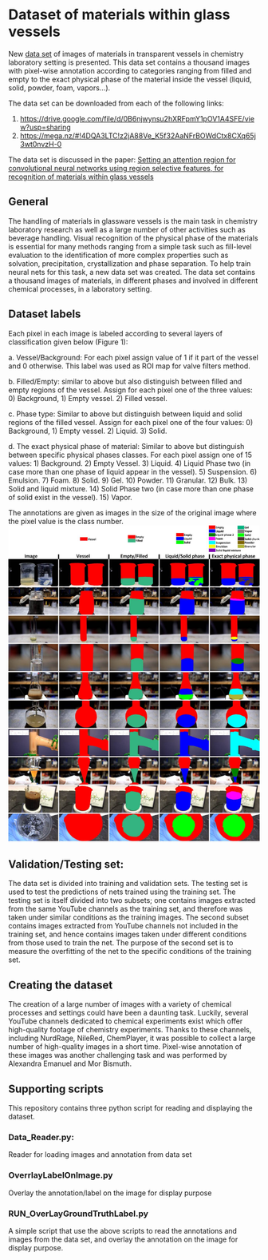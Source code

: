 # Dataset of materials within glass vessels
New [data set](https://drive.google.com/file/d/0B6njwynsu2hXRFpmY1pOV1A4SFE/view?usp=sharing) of images of materials in transparent vessels in chemistry laboratory setting is presented. This data set contains a thousand images with pixel-wise annotation according to categories ranging from filled and empty to the exact physical phase of the material inside the vessel (liquid, solid, powder, foam, vapors…). 

The data set can be downloaded from each of the following links:
1) https://drive.google.com/file/d/0B6njwynsu2hXRFpmY1pOV1A4SFE/view?usp=sharing
2) https://mega.nz/#!4DQA3LTC!z2jA88Ve_K5f32AaNFrBOWdCtx8CXq65j3wt0nvzH-0

The data set is discussed in the paper: [Setting an attention region for convolutional neural networks using region selective features, for recognition of materials within glass vessels](https://arxiv.org/abs/1708.08711)
## General 
The handling of materials in glassware vessels is the main task in chemistry laboratory research as well as a large number of other activities such as beverage handling. Visual recognition of the physical phase of the materials is essential for many methods ranging from a simple task such as fill-level evaluation to the identification of more complex properties such as solvation, precipitation, crystallization and phase separation. To help train neural nets for this task, a new data set was created. The data set contains a thousand images of materials, in different phases and involved in different chemical processes, in a laboratory setting.
## Dataset labels
Each pixel in each image is labeled according to several layers of classification given below (Figure 1): 

a. Vessel/Background: For each pixel assign value of 1 if it part of the vessel and 0 otherwise. This label was used as ROI map for valve filters method. 

b. Filled/Empty: similar to above but also distinguish between filled and empty regions of the vessel. Assign for each pixel one of the three values: 0) Background, 1) Empty vessel. 2) Filled vessel. 

c. Phase type: Similar to above but distinguish between liquid and solid regions of the filled vessel. Assign for each pixel one of the four values: 0) Background, 1) Empty vessel. 2) Liquid. 3) Solid.

d. The exact physical phase of material: Similar to above but distinguish between specific physical phases classes. For each pixel assign one of 15 values: 1) Background. 2) Empty Vessel. 3) Liquid. 4) Liquid Phase two (in case more than one phase of liquid appear in the vessel). 5) Suspension. 6) Emulsion. 7) Foam. 8) Solid. 9) Gel. 10) Powder. 11) Granular. 12) Bulk. 13) Solid and liquid mixture. 14) Solid Phase two (in case more than one phase of solid exist in the vessel). 15) Vapor.

The annotations are given as images in the size of the original image where the pixel value is the class number. 
![](/Figure1.jpg)

## Validation/Testing set:
The data set is divided into training and validation sets. The testing set is used to test the predictions of nets trained using the training set. The testing set is itself divided into two subsets; one contains images extracted from the same YouTube channels as the training set, and therefore was taken under similar conditions as the training images. The second subset contains images extracted from YouTube channels not included in the training set, and hence contains images taken under different conditions from those used to train the net. The purpose of the second set is to measure the overfitting of the net to the specific conditions of the training set.

## Creating the dataset
The creation of a large number of images with a variety of chemical processes and settings could have been a daunting task. Luckily, several YouTube channels dedicated to chemical experiments exist which offer high-quality footage of chemistry experiments. Thanks to these channels, including NurdRage, NileRed, ChemPlayer, it was possible to collect a large number of high-quality images in a short time. Pixel-wise annotation of these images was another challenging task and was performed by Alexandra Emanuel and Mor Bismuth. 

## Supporting scripts
This repository contains three python script for reading and displaying the dataset.
### Data_Reader.py:
Reader for loading images and annotation from data set
### OverrlayLabelOnImage.py
Overlay the annotation/label on the image for display purpose
### RUN_OverLayGroundTruthLabel.py
A simple script that use the above scripts to read the annotations and images from the data set, and overlay the annotation on the image for display purpose.


